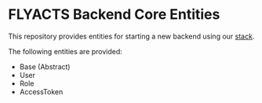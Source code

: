 # FLYACTS Backend Core Entities

This repository provides entities for  starting a new backend using our [stack](https://github.com/flyacts/backend).

The following entities are provided:

* Base (Abstract)
* User
* Role
* AccessToken
